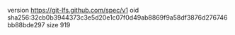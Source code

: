 version https://git-lfs.github.com/spec/v1
oid sha256:32cb0b3944373c3e5d20e1c07f0d49ab8869f9a58df3876d276746bb88bde297
size 919
